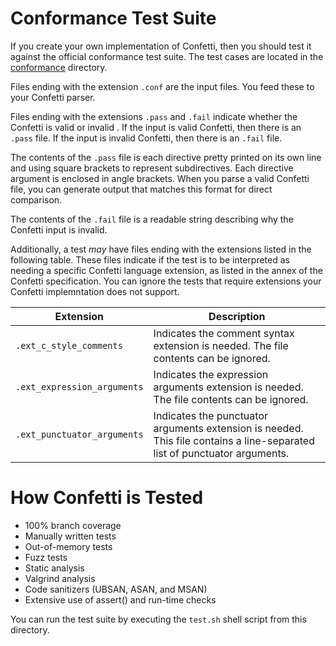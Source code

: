 # Conformance Test Suite

If you create your own implementation of Confetti, then you should test it against the official conformance test suite.
The test cases are located in the [conformance](conformance/) directory.

Files ending with the extension `.conf` are the input files.
You feed these to your Confetti parser.

Files ending with the extensions `.pass` and `.fail` indicate whether the Confetti is valid or invalid .
If the input is valid Confetti, then there is an `.pass` file.
If the input is invalid Confetti, then there is an `.fail` file.

The contents of the `.pass` file is each directive pretty printed on its own line and using square brackets to represent subdirectives.
Each directive argument is enclosed in angle brackets.
When you parse a valid Confetti file, you can generate output that matches this format for direct comparison.

The contents of the `.fail` file is a readable string describing why the Confetti input is invalid.

Additionally, a test _may_ have files ending with the extensions listed in the following table.
These files indicate if the test is to be interpreted as needing a specific Confetti language extension, as listed in the annex of the Confetti specification.
You can ignore the tests that require extensions your Confetti implemntation does not support.

| Extension | Description
| --- | --- |
| `.ext_c_style_comments` | Indicates the comment syntax extension is needed. The file contents can be ignored. |
| `.ext_expression_arguments` | Indicates the expression arguments extension is needed. The file contents can be ignored. |
| `.ext_punctuator_arguments` | Indicates the punctuator arguments extension is needed. This file contains a line-separated list of punctuator arguments. |

# How Confetti is Tested

* 100% branch coverage
* Manually written tests
* Out-of-memory tests
* Fuzz tests
* Static analysis
* Valgrind analysis
* Code sanitizers (UBSAN, ASAN, and MSAN)
* Extensive use of assert() and run-time checks

You can run the test suite by executing the `test.sh` shell script from this directory.
